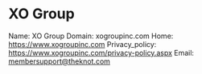 
# XO Group

Name: XO Group
Domain: xogroupinc.com
Home: https://www.xogroupinc.com
Privacy_policy: https://www.xogroupinc.com/privacy-policy.aspx
Email: membersupport@theknot.com
